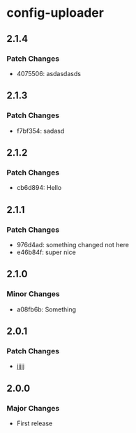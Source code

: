 # config-uploader

## 2.1.4

### Patch Changes

- 4075506: asdasdasds

## 2.1.3

### Patch Changes

- f7bf354: sadasd

## 2.1.2

### Patch Changes

- cb6d894: Hello

## 2.1.1

### Patch Changes

- 976d4ad: something changed not here
- e46b84f: super nice

## 2.1.0

### Minor Changes

- a08fb6b: Something

## 2.0.1

### Patch Changes

- jjjjj

## 2.0.0

### Major Changes

- First release
